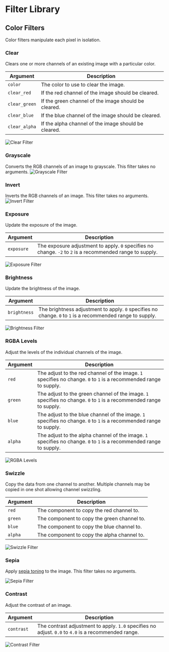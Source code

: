# Filter Library

## Color Filters

Color filters manipulate each pixel in isolation.

### Clear

Clears one or more channels of an existing image with a particular color.

| Argument | Description|
|-|-|
|`color`|The color to use to clear the image.|
|`clear_red`| If the red channel of the image should be cleared.|
|`clear_green`| If the green channel of the image should be cleared.|
|`clear_blue`| If the blue channel of the image should be cleared.|
|`clear_alpha`| If the alpha channel of the image should be cleared.|

![Clear Filter](assets/clear.png)
### Grayscale

Converts the RGB channels of an image to grayscale. This filter takes no arguments.
![Grayscale Filter](assets/grayscale.png)
### Invert

Inverts the RGB channels of an image. This filter takes no arguments.
![Invert Filter](assets/invert.png)

### Exposure

Update the exposure of the image.

| Argument | Description|
|-|-|
|`exposure`|The exposure adjustment to apply. `0` specifies no change. `-2` to `2` is a recommended range to supply.|

![Exposure Filter](assets/exposure.png)
### Brightness

Update the brightness of the image.

| Argument | Description|
|-|-|
|`brightness`|The brightness adjustment to apply. `0` specifies no change. `0` to `1` is a recommended range to supply.|

![Brightness Filter](assets/brightness.png)

### RGBA Levels

Adjust the levels of the individual channels of the image.

| Argument | Description|
|-|-|
|`red`|The adjust to the red channel of the image. `1` specifies no change. `0` to `1` is a recommended range to supply.|
|`green`|The adjust to the green channel of the image. `1` specifies no change. `0` to `1` is a recommended range to supply.|
|`blue`|The adjust to the blue channel of the image. `1` specifies no change. `0` to `1` is a recommended range to supply.|
|`alpha`|The adjust to the alpha channel of the image. `1` specifies no change. `0` to `1` is a recommended range to supply.|

![RGBA Levels](assets/rgba_levels.png)

### Swizzle

Copy the data from one channel to another. Multiple channels may be copied in one shot allowing channel swizzling.

| Argument | Description|
|-|-|
|`red`|The component to copy the red channel to.|
|`green`|The component to copy the green channel to.|
|`blue`|The component to copy the blue channel to.|
|`alpha`|The component to copy the alpha channel to.|

![Swizzle Filter](assets/swizzle.png)

### Sepia

Apply [sepia toning](https://en.wikipedia.org/wiki/Sepia_(color)) to the image. This filter takes no arguments.

![Sepia Filter](assets/sepia.png)

### Contrast

Adjust the contrast of an image.

| Argument | Description|
|-|-|
|`contrast`|The contrast adjustment to apply. `1.0` specifies no adjust. `0.0` to `4.0` is a recommended range.|

![Contrast Filter](assets/contrast.png)
